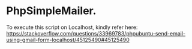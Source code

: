 # PhpSimpleMailer.
To execute this script on Localhost, kindly refer here:
https://stackoverflow.com/questions/33969783/phpubuntu-send-email-using-gmail-form-localhost/45125490#45125490
